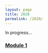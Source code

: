 ```yaml
---
layout: page
title: 2020
permalink: /2020/
---
```

In progress...

### [Module 1](2020_bootcamp_m1.md)
